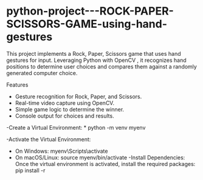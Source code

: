 # python-project---ROCK-PAPER-SCISSORS-GAME-using-hand-gestures
This project implements a Rock, Paper, Scissors game that uses hand gestures for input. Leveraging Python with OpenCV , it recognizes hand positions to determine user choices and compares them against a randomly generated computer choice.

Features
 * Gesture recognition for Rock, Paper, and Scissors.
 * Real-time video capture using OpenCV.
 * Simple game logic to determine the winner.
 * Console output for choices and results.

-Create a Virtual Environment:
         * python -m venv myenv
         
-Activate the Virtual Environment:
  * On Windows:
         myenv\Scripts\activate
  * On macOS/Linux:
         source myenv/bin/activate
-Install Dependencies: Once the virtual environment is activated, install the required packages:
         pip install -r 
